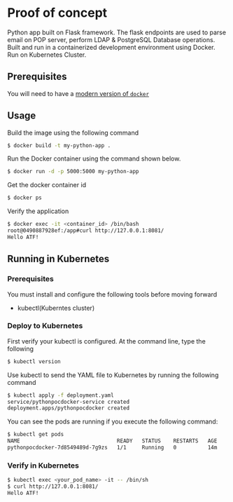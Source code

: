 # Proof of concept

Python app built on Flask framework. The flask endpoints are used to parse email on POP server, perform LDAP & PostgreSQL Database operations. Built and run in a containerized development environment using Docker. Run on Kubernetes Cluster.

## Prerequisites

You will need to have a [modern version of `docker`](https://docs.docker.com/engine/release-notes/) 

## Usage
Build the image using the following command

```bash
$ docker build -t my-python-app .
```

Run the Docker container using the command shown below.

```bash
$ docker run -d -p 5000:5000 my-python-app
```

Get the docker container id 

```bash
$ docker ps
```

Verify the application

```bash
$ docker exec -it <container_id> /bin/bash
root@0490887928ef:/app#curl http://127.0.0.1:8081/
Hello ATF!
```
## Running in Kubernetes

### Prerequisites
You must install and configure the following tools before moving forward

* kubectl(Kuberntes cluster)

### Deploy to Kubernetes

First verify your kubectl is configured. At the command line, type the following

```bash
$ kubectl version
```

Use kubectl to send the YAML file to Kubernetes by running the following command

```bash
$ kubectl apply -f deployment.yaml
service/pythonpocdocker-service created
deployment.apps/pythonpocdocker created
```

You can see the pods are running if you execute the following command:

```bash
$ kubectl get pods
NAME                               READY   STATUS    RESTARTS   AGE
pythonpocdocker-7d8549489d-7g9zs   1/1     Running   0          14m
```
### Verify in Kubernetes

```bash
$ kubectl exec <your_pod_name> -it -- /bin/sh
$ curl http://127.0.0.1:8081/
Hello ATF!
```
